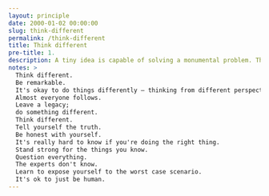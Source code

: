 ```yaml
---
layout: principle
date: 2000-01-02 00:00:00
slug: think-different
permalink: /think-different
title: Think different
pre-title: 1.
description: A tiny idea is capable of solving a monumental problem. Think outside of the box, but don't lie to yourself.
notes: >
  Think different.
  Be remarkable.
  It's okay to do things differently – thinking from different perspectives.
  Almost everyone follows.
  Leave a legacy;
  do something different.
  Think different.
  Tell yourself the truth.
  Be honest with yourself.
  It's really hard to know if you're doing the right thing.
  Stand strong for the things you know.
  Question everything.
  The experts don't know.
  Learn to expose yourself to the worst case scenario.
  It's ok to just be human.
---
```


